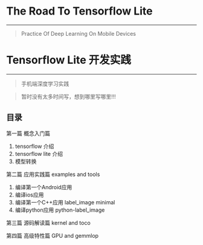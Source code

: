 # The Road To Tensorflow Lite
---
> Practice Of Deep Learning On Mobile Devices

# Tensorflow Lite 开发实践
---
> 手机端深度学习实践

> 暂时没有太多时间写，想到哪里写哪里!!!

## 目录
第一篇 概念入门篇

1. tensorflow 介绍
2. tensorflow lite 介绍
3. 模型转换

第二篇 应用实践篇 examples and tools

1. 编译第一个Android应用
2. 编译ios应用
3. 编译第一个C++应用 label_image minimal
4. 编译python应用 python-label_image

第三篇 源码解读篇 kernel and toco

第四篇 高级特性篇 GPU and gemmlop
